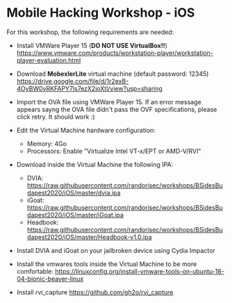 # Mobile Hacking Workshop - iOS

For this workshop, the following requirements are needed:

* Install VMWare Player 15 (**DO NOT USE VirtualBox!!**)
https://www.vmware.com/products/workstation-player/workstation-player-evaluation.html

* Download **MobexlerLite** virtual machine (default password: 12345)
https://drive.google.com/file/d/1r2exB-4OyBW0vRKFAPY7ls7ezX2ioXtl/view?usp=sharing

* Import the OVA file using VMWare Player 15. If an error message appears sayng the OVA file didn't pass the OVF specifications, please click retry. It should work :)

* Edit the Virtual Machine hardware configuration:
  - Memory: 4Go
  - Processors: Enable "Virtualize Intel VT-x/EPT or AMD-V/RVI" 

* Download inside the Virtual Machine the following IPA:
   - DVIA: https://raw.githubusercontent.com/randorisec/workshops/BSidesBudapest2020/iOS/master/dvia.ipa
   - iGoat: https://raw.githubusercontent.com/randorisec/workshops/BSidesBudapest2020/iOS/master/iGoat.ipa
   - Headbook: https://raw.githubusercontent.com/randorisec/workshops/BSidesBudapest2020/iOS/master/Headbook-v1.0.ipa

* Install DVIA and iGoat on your jailbroken device using Cydia Impactor
	
* Install the vmwares tools inside the Virtual Machine to be more comfortable:
https://linuxconfig.org/install-vmware-tools-on-ubuntu-18-04-bionic-beaver-linux 
	
* Install rvi_capture
https://github.com/gh2o/rvi_capture